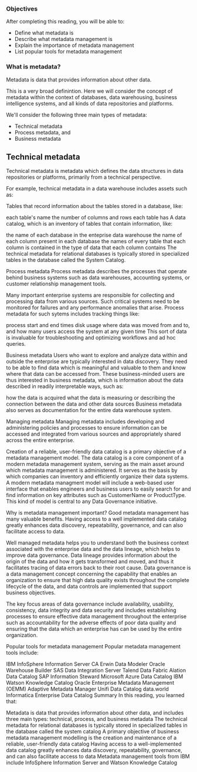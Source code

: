 ### Objectives
After completing this reading, you will be able to:

- Define what metadata is
- Describe what metadata management is
- Explain the importance of metadata management
- List popular tools for metadata management
### What is metadata?
Metadata is data that provides information about other data.

This is a very broad definintion. Here we will consider the concept of metadata within the context of databases, data warehousing, business intelligence systems, and all kinds of data repositories and platforms.

We'll consider the following three main types of metadata:

- Technical metadata
- Process metadata, and
- Business metadata

## Technical metadata
Technical metadata is metadata which defines the data structures in data repositories or platforms, primarily from a technical perspective.

For example, technical metadata in a data warehouse includes assets such as:

Tables that record information about the tables stored in a database, like:

each table's name
the number of columns and rows each table has
A data catalog, which is an inventory of tables that contain information, like:

the name of each database in the enteprise data warehouse
the name of each column present in each database
the names of every table that each column is contained in
the type of data that each column contains
The technical metadata for relational databases is typically stored in specialized tables in the database called the System Catalog.

Process metadata
Process metadata describes the processes that operate behind business systems such as data warehouses, accounting systems, or customer relationship management tools.

Many important enterprise systems are responsible for collecting and processing data from various sources. Such critical systems need to be monitored for failures and any performance anomalies that arise. Process metadata for such sytems includes tracking things like:

process start and end times
disk usage
where data was moved from and to, and
how many users access the system at any given time
This sort of data is invaluable for troubleshooting and optimizing workflows and ad hoc queries.

Business metadata
Users who want to explore and analyze data within and outside the enterprise are typically interested in data discovery. They need to be able to find data which is meaningful and valuable to them and know where that data can be accessed from. These business-minded users are thus interested in business metadata, which is information about the data described in readily interpretable ways, such as:

how the data is acquired
what the data is measuring or describing
the connection between the data and other data sources
Business metadata also serves as documentation for the entire data warehouse system.

Managing metadata
Managing metadata includes developing and administering policies and processes to ensure information can be accessed and integrated from various sources and appropriately shared across the entire enterprise.

Creation of a reliable, user-friendly data catalog is a primary objective of a metadata management model. The data catalog is a core component of a modern metadata management system, serving as the main asset around which metadata management is administered. It serves as the basis by which companies can inventory and efficiently organize their data systems. A modern metadata managment model will include a web-based user interface that enables engineers and business users to easily search for and find information on key attributes such as CustomerName or ProductType. This kind of model is central to any Data Governance initiative.

Why is metadata management important?
Good metadata management has many valuable benefits. Having access to a well implemented data catalog greatly enhances data discovery, repeatability, governance, and can also facilitate access to data.

Well managed metadata helps you to understand both the business context associated with the enterprise data and the data lineage, which helps to improve data governance. Data lineage provides information about the origin of the data and how it gets transformed and moved, and thus it facilitates tracing of data errors back to their root cause. Data governance is a data management concept concerning the capability that enables an organization to ensure that high data quality exists throughout the complete lifecycle of the data, and data controls are implemented that support business objectives.

The key focus areas of data governance include availability, usability, consistency, data integrity and data security and includes establishing processes to ensure effective data management throughout the enterprise such as accountability for the adverse effects of poor data quality and ensuring that the data which an enterprise has can be used by the entire organization.

Popular tools for metadata management
Popular metadata management tools include:

IBM InfoSphere Information Server
CA Erwin Data Modeler
Oracle Warehouse Builder
SAS Data Integration Server
Talend Data Fabric
Alation Data Catalog
SAP Information Steward
Microsoft Azure Data Catalog
IBM Watson Knowledge Catalog
Oracle Enterprise Metadata Management (OEMM)
Adaptive Metadata Manager
Unifi Data Catalog
data.world
Informatica Enterprise Data Catalog
Summary
In this reading, you learned that:

Metadata is data that provides information about other data, and includes three main types: technical, process, and business metadata
The technical metadata for relational databases is typically stored in specialized tables in the database called the system catalog
A primary objective of business metadata management modelling is the creation and maintenance of a reliable, user-friendly data catalog
Having access to a well-implemented data catalog greatly enhances data discovery, repeatability, governance, and can also facilitate access to data
Metadata management tools from IBM include InfoSphere Information Server and Watson Knowledge Catalog